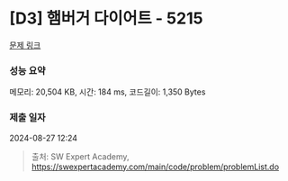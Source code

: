 # [D3] 햄버거 다이어트 - 5215 

[문제 링크](https://swexpertacademy.com/main/code/problem/problemDetail.do?contestProbId=AWT-lPB6dHUDFAVT) 

### 성능 요약

메모리: 20,504 KB, 시간: 184 ms, 코드길이: 1,350 Bytes

### 제출 일자

2024-08-27 12:24



> 출처: SW Expert Academy, https://swexpertacademy.com/main/code/problem/problemList.do
